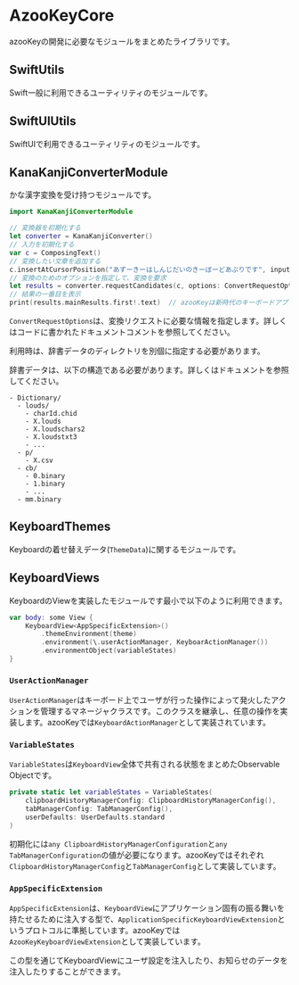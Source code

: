 # AzooKeyCore

azooKeyの開発に必要なモジュールをまとめたライブラリです。

## SwiftUtils
Swift一般に利用できるユーティリティのモジュールです。

## SwiftUIUtils
SwiftUIで利用できるユーティリティのモジュールです。

## KanaKanjiConverterModule
かな漢字変換を受け持つモジュールです。

```swift
import KanaKanjiConverterModule

// 変換器を初期化する
let converter = KanaKanjiConverter()
// 入力を初期化する
var c = ComposingText()
// 変換したい文章を追加する
c.insertAtCursorPosition("あずーきーはしんじだいのきーぼーどあぷりです", inputStyle: .direct)
// 変換のためのオプションを指定して、変換を要求
let results = converter.requestCandidates(c, options: ConvertRequestOptions(...))
// 結果の一番目を表示
print(results.mainResults.first!.text)  // azooKeyは新時代のキーボードアプリです
```

`ConvertRequestOptions`は、変換リクエストに必要な情報を指定します。詳しくはコードに書かれたドキュメントコメントを参照してください。

利用時は、辞書データのディレクトリを別個に指定する必要があります。

辞書データは、以下の構造である必要があります。詳しくはドキュメントを参照してください。

```
- Dictionary/
  - louds/
    - charId.chid
    - X.louds
    - X.loudschars2
    - X.loudstxt3
    - ...
  - p/
    - X.csv
  - cb/
    - 0.binary
    - 1.binary
    - ...
  - mm.binary
```


## KeyboardThemes

Keyboardの着せ替えデータ(`ThemeData`)に関するモジュールです。

## KeyboardViews

KeyboardのViewを実装したモジュールです最小で以下のように利用できます。

```swift
var body: some View {
    KeyboardView<AppSpecificExtension>()
        .themeEnvironment(theme)
        .environment(\.userActionManager, KeyboarActionManager())
        .environmentObject(variableStates)
}
```

### `UserActionManager`

`UserActionManager`はキーボード上でユーザが行った操作によって発火したアクションを管理するマネージャクラスです。このクラスを継承し、任意の操作を実装します。azooKeyでは`KeyboardActionManager`として実装されています。

### `VariableStates`

`VariableStates`は`KeyboardView`全体で共有される状態をまとめたObservable Objectです。

```swift
private static let variableStates = VariableStates(
    clipboardHistoryManagerConfig: ClipboardHistoryManagerConfig(),
    tabManagerConfig: TabManagerConfig(),
    userDefaults: UserDefaults.standard
)

```

初期化には`any ClipboardHistoryManagerConfiguration`と`any TabManagerConfiguration`の値が必要になります。azooKeyではそれぞれ`ClipboardHistoryManagerConfig`と`TabManagerConfig`として実装しています。

### `AppSpecificExtension`

`AppSpecificExtension`は、`KeyboardView`にアプリケーション固有の振る舞いを持たせるために注入する型で、`ApplicationSpecificKeyboardViewExtension`というプロトコルに準拠しています。azooKeyでは`AzooKeyKeyboardViewExtension`として実装しています。

この型を通じてKeyboardViewにユーザ設定を注入したり、お知らせのデータを注入したりすることができます。

